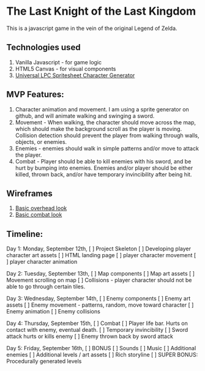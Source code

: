 # The Last Knight of the Last Kingdom

This is a javascript game in the vein of the original Legend of Zelda.

## Technologies used

1. Vanilla Javascript - for game logic
2. HTML5 Canvas - for visual components
3. [Universal LPC Spritesheet Character Generator](http://gaurav.munjal.us/Universal-LPC-Spritesheet-Character-Generator/)

## MVP Features:

1) Character animation and movement. I am using a sprite generator on github, and will
animate walking and swinging a sword.
2) Movement - When walking, the character should move across the map, which should
make the background scroll as the player is moving. Collision detection should prevent
the player from walking through walls, objects, or enemies.
3) Enemies - enemies should walk in simple patterns and/or move to attack the player.
4) Combat - Player should be able to kill enemies with his sword, and be hurt by bumping
into enemies. Enemies and/or player should be either killed, thrown back, and/or have
temporary invincibility after being hit.

## Wireframes

1. [Basic overhead look](docs/wireframe1.jpg)
2. [Basic combat look](docs/wireframe2.jpg)


## Timeline:

Day 1: Monday, September 12th,
  [ ] Project Skeleton
  [ ] Developing player character art assets
  [ ] HTML landing page
  [ ] player character movement
  [ ] player character animation

Day 2: Tuesday, September 13th,
  [ ] Map components
  [ ] Map art assets
  [ ] Movement scrolling on map
  [ ] Collisions - player character should not be able to go through certain tiles.

Day 3: Wednesday, September 14th,
  [ ] Enemy components
  [ ] Enemy art assets
  [ ] Enemy movement - patterns, random, move toward character
  [ ] Enemy animation
  [ ] Enemy collisions

Day 4: Thursday, September 15th,
  [ ] Combat
  [ ] Player life bar. Hurts on contact with enemy, eventual death.
  [ ] Temporary invincibility
  [ ] Sword attack hurts or kills enemy
  [ ] Enemy thrown back by sword attack

Day 5: Friday, September 16th,
  [ ] BONUS
  [ ] Sounds
  [ ] Music
  [ ] Additional enemies
  [ ] Additional levels / art assets
  [ ] Rich storyline
  [ ] SUPER BONUS: Procedurally generated levels
